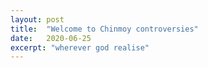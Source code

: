 ```yaml
---
layout: post
title:  "Welcome to Chinmoy controversies"
date:   2020-06-25
excerpt: "wherever god realise"
---
```

